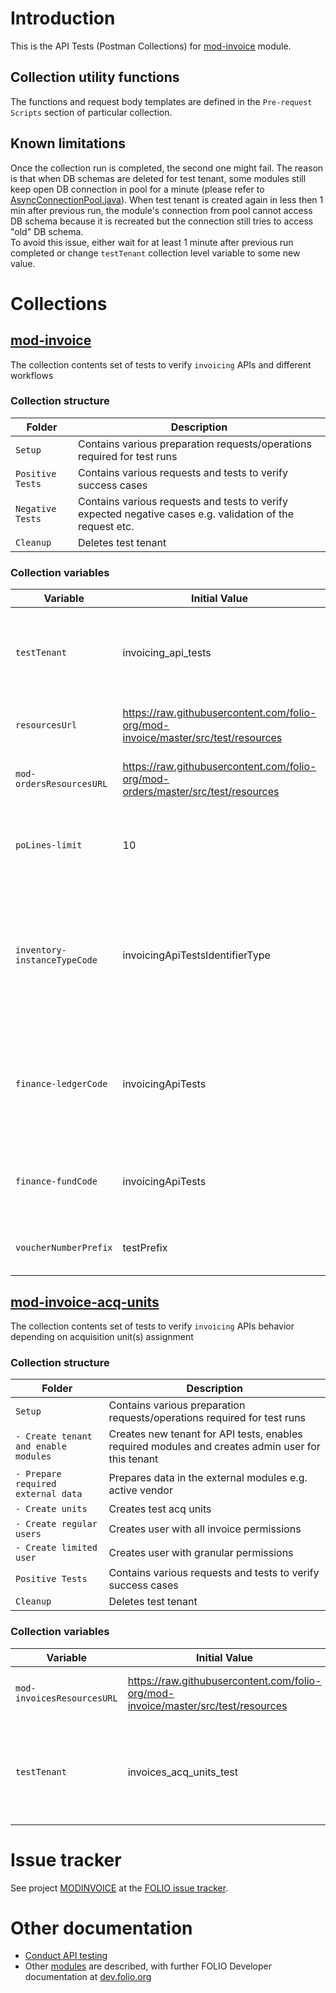 # Introduction

This is the API Tests (Postman Collections) for [mod-invoice](https://github.com/folio-org/mod-invoice/blob/master/README.md) module.

## Collection utility functions

The functions and request body templates are defined in the `Pre-request Scripts` section of particular collection.

## Known limitations 
Once the collection run is completed, the second one might fail. The reason is that when DB schemas are deleted for test tenant, some modules still keep open DB connection in pool for a minute (please refer to [AsyncConnectionPool.java](https://github.com/folio-org/vertx-mysql-postgresql-client/blob/release-connection-pool-3-5-1-folio-1/src/main/java/io/vertx/ext/asyncsql/impl/pool/AsyncConnectionPool.java#L52)). When test tenant is created again in less then 1 min after previous run, the module's connection from pool cannot access DB schema because it is recreated but the connection still tries to access "old" DB schema.  
To avoid this issue, either wait for at least 1 minute after previous run completed or change `testTenant` collection level variable to some new value.

# Collections
## [mod-invoice](mod-invoice.postman_collection.json)
The collection contents set of tests to verify `invoicing` APIs and different workflows

### Collection structure

Folder | Description  
--- | --- 
`Setup` | Contains various preparation requests/operations required for test runs
`Positive Tests` | Contains various requests and tests to verify success cases
`Negative Tests` | Contains various requests and tests to verify expected negative cases e.g. validation of the request etc.
`Cleanup` | Deletes test tenant

### Collection variables

Variable | Initial Value | Description  
 --- | --- | --- 
`testTenant` | invoicing_api_tests | Tenant identifier which is going to be used (created) for API tests
`resourcesUrl` | https://raw.githubusercontent.com/folio-org/mod-invoice/master/src/test/resources | Path to mod-invoice test resources
`mod-ordersResourcesURL` | https://raw.githubusercontent.com/folio-org/mod-orders/master/src/test/resources | Path to mod-orders test resources
`poLines-limit` | 10 | Purchase Order Lines Limit to be used for configuration update
`inventory-instanceTypeCode` | invoicingApiTestsIdentifierType | Inventory instance type code which is going to be used for instance creation when order transits to `Open` status
`finance-ledgerCode` | invoicingApiTests | Ledger code which is going to be used for fund creation (required for fund distributions)
`finance-fundCode` | invoicingApiTests | Fund code which is going to be used for fund distributions
`voucherNumberPrefix` | testPrefix | The config value for voucher prefix

## [mod-invoice-acq-units](mod-invoice-acq-units.postman_collection.json)
The collection contents set of tests to verify `invoicing` APIs behavior depending on acquisition unit(s) assignment

### Collection structure
Folder | Description  
--- | --- 
`Setup` | Contains various preparation requests/operations required for test runs
`- Create tenant and enable modules` | Creates new tenant for API tests, enables required modules and creates admin user for this tenant
`- Prepare required external data` | Prepares data in the external modules e.g. active vendor
`- Create units` | Creates test acq units
`- Create regular users` | Creates user with all invoice permissions
`- Create limited user` | Creates user with granular permissions
`Positive Tests` | Contains various requests and tests to verify success cases
`Cleanup` | Deletes test tenant

### Collection variables

Variable | Initial Value | Description  
 --- | --- | --- 
`mod-invoicesResourcesURL` | https://raw.githubusercontent.com/folio-org/mod-invoice/master/src/test/resources | Path to mod-invoice test resources
`testTenant` | invoices_acq_units_test | Tenant identifier which is going to be used (created) for API tests

# Issue tracker

See project [MODINVOICE](https://issues.folio.org/browse/MODINVOICE) at the [FOLIO issue tracker](https://dev.folio.org/guidelines/issue-tracker).

# Other documentation

 * [Conduct API testing](https://dev.folio.org/guides/api-testing/)
 * Other [modules](https://dev.folio.org/source-code/#server-side) are described, with further FOLIO Developer documentation at [dev.folio.org](https://dev.folio.org/)
